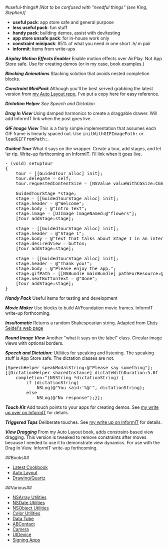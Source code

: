 #useful-things#
_[Not to be confused with "needful things" (see King, Stephen)]_

* __useful pack__: app store safe and general purpose
* __less useful pack__: fun stuff
* __handy pack__: building demos, assist with dev/testing
* __app store unsafe pack__: for in-house work only
* __constraint minipack__: 85% of what you need in one short .h/.m pair
* __informit__: items from write-ups

***Airplay Motion Effects Enabler***
Enable motion effects over AirPlay. Not App Store safe. Use for creating demos (or in my case, book examples.)

***Blocking Animations***
Stacking solution that avoids nested completion blocks.

***Constraint MiniPack***
Although you'll be best served grabbing the latest version from [my Auto Layout repo](https://github.com/erica/Auto-Layout-Demystified), I've put a copy here for easy reference.

***Dictation Helper***
_See Speech and Dictation_

***Drag In View***
Using damped harmonics to create a draggable drawer. Will add InformIT link when the post goes live.

***GIF Image View***
This is a fairly simple implementation that assumes each GIF frame is linearly spaced out. Use <tt>initWithGIFImagePath:</tt> or <tt>loadGIFFromPath:</tt>.

***Guided Tour***
What it says on the wrapper. Create a tour, add stages, and let 'er rip. Write-up forthcoming on InformIT. I'll link when it goes live.
<pre>- (void) setupTour
{
    tour = [[GuidedTour alloc] init];
    tour.delegate = self;
    tour.requestedContentSize = [NSValue valueWithCGSize:CGSizeMake(400, 400)];

    GuidedTourStage *stage;    
    stage = [[GuidedTourStage alloc] init];
    stage.header = @"Welcome";
    stage.body = @"Intro Text";
    stage.image = [UIImage imageNamed:@"flowers"];
    [tour addStage:stage];
    
    stage = [[GuidedTourStage alloc] init];
    stage.header = @"Stage 1";
    stage.body = @"Text that talks about <i>Stage 1</i> in an interesting fashion";
    stage.desiredView = button;
    [tour addStage:stage];
    
    stage = [[GuidedTourStage alloc] init];
    stage.header = @"Thank you!";
    stage.body = @"Please enjoy the app.";
    stage.gifPath = [[NSBundle mainBundle] pathForResource:@"clpURch" ofType:@"gif"];
    stage.nextButtonText = @"Done";
    [tour addStage:stage];
}
</pre>

***Handy Pack***
Useful items for testing and development

***Movie Maker***
Use blocks to build AVFoundation movie frames. InformIT write-up forthcoming.

***Insultomatic***
Returns a random Shakespearian string. Adapted from [Chris Seidel's web page](http://www.pangloss.com/seidel/shake_rule.html)

***Round Image View***
Another "what it says on the label" class. Circular image views with optional borders.

***Speech and Dictation:***
Utilities for speaking and listening. The speaking stuff is App Store safe. The dictation classes are not.

<pre>[SpeechHelper speakModalString:@"Please say something"];
[[DictationHelper sharedInstance] dictateWithDuration:5.0f 
    completion:^(NSString *dictationString) {
        if (dictationString)
            NSLog(@"You said:'%@'", dictationString);
        else
            NSLog(@"No response");}];
</pre>

***Touch Kit***
Add touch points to your apps for creating demos. See [my write up over on InformIT](http://www.informit.com/articles/article.aspx?p=1881388) for details.

***Triggered Taps***
Deliberate touches.  See [my write up on InformIT](http://www.informit.com/articles/article.aspx?p=2211158) for details.

***View Dragging***
From my Auto Layout book, adds constraint-based view dragging. This version is tweaked to remove constraints after moves because I needed to use it to demonstrate view dynamics. For use with the Drag In View. InformIT write-up forthcoming.

##Books##
* [Latest Cookbook](https://github.com/erica/iOS-7-Cookbook)
* [Auto Layout](https://github.com/erica/Auto-Layout-Demystified)
* [Drawing/Quartz](https://github.com/erica/iOS-Drawing)

##Various##
* [NSArray Utilities](https://github.com/erica/NSArray-Utilities)
* [NSDate Utilities](https://github.com/erica/NSDate-Extensions)
* [NSObject Utilities](https://github.com/erica/NSObject-Utility-Categories)
* [Color Utilities](https://github.com/erica/uicolor-utilities)
* [Data Tube](https://github.com/erica/DataTube)
* [ABContact](https://github.com/erica/ABContactHelper)
* [Camera](https://github.com/erica/Camera-Image-Helper)
* [UIDevice](https://github.com/erica/uidevice-extension)
* [Signing Apps](https://github.com/erica/App-Signer)

